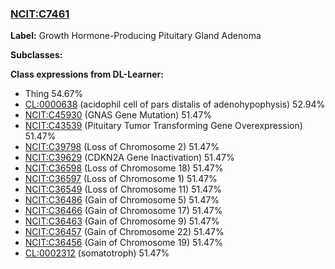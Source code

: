 
### [NCIT:C7461](http://purl.obolibrary.org/obo/NCIT_C7461)
**Label:** Growth Hormone-Producing Pituitary Gland Adenoma

**Subclasses:** 

**Class expressions from DL-Learner:**

- Thing 54.67%
- [CL:0000638](http://purl.obolibrary.org/obo/CL_0000638) (acidophil cell of pars distalis of adenohypophysis) 52.94%
- [NCIT:C45930](http://purl.obolibrary.org/obo/NCIT_C45930) (GNAS Gene Mutation) 51.47%
- [NCIT:C43539](http://purl.obolibrary.org/obo/NCIT_C43539) (Pituitary Tumor Transforming Gene Overexpression) 51.47%
- [NCIT:C39798](http://purl.obolibrary.org/obo/NCIT_C39798) (Loss of Chromosome 2) 51.47%
- [NCIT:C39629](http://purl.obolibrary.org/obo/NCIT_C39629) (CDKN2A Gene Inactivation) 51.47%
- [NCIT:C36598](http://purl.obolibrary.org/obo/NCIT_C36598) (Loss of Chromosome 18) 51.47%
- [NCIT:C36597](http://purl.obolibrary.org/obo/NCIT_C36597) (Loss of Chromosome 1) 51.47%
- [NCIT:C36549](http://purl.obolibrary.org/obo/NCIT_C36549) (Loss of Chromosome 11) 51.47%
- [NCIT:C36486](http://purl.obolibrary.org/obo/NCIT_C36486) (Gain of Chromosome 5) 51.47%
- [NCIT:C36466](http://purl.obolibrary.org/obo/NCIT_C36466) (Gain of Chromosome 17) 51.47%
- [NCIT:C36463](http://purl.obolibrary.org/obo/NCIT_C36463) (Gain of Chromosome 9) 51.47%
- [NCIT:C36457](http://purl.obolibrary.org/obo/NCIT_C36457) (Gain of Chromosome 22) 51.47%
- [NCIT:C36456](http://purl.obolibrary.org/obo/NCIT_C36456) (Gain of Chromosome 19) 51.47%
- [CL:0002312](http://purl.obolibrary.org/obo/CL_0002312) (somatotroph) 51.47%


